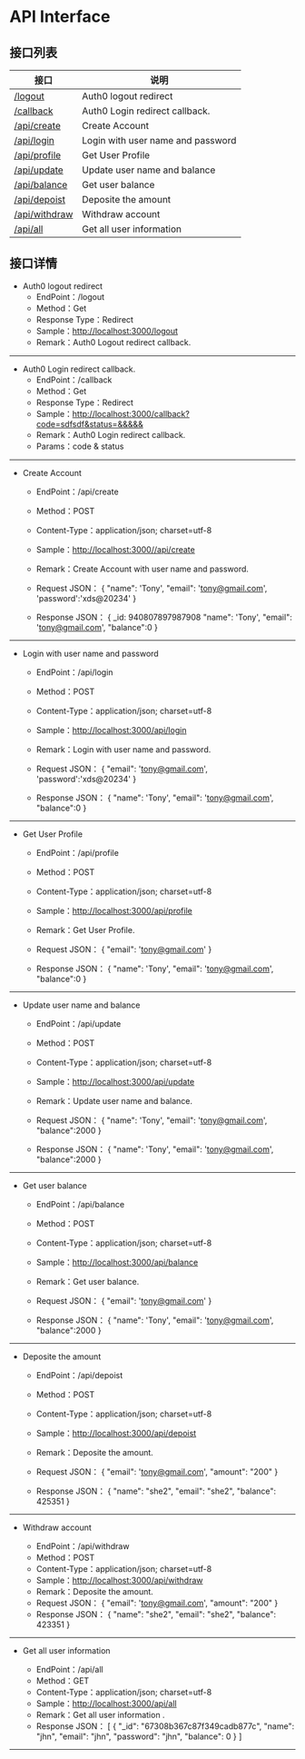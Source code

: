 # API Interface

## 接口列表

| 接口                       | 说明                              |
| -------------------------- | --------------------------------- |
| [/logout](#logout)         | Auth0 logout redirect             |
| [/callback](#callback)     | Auth0 Login redirect callback.    |
| [/api/create](#create)     | Create Account                    |
| [/api/login](#login)       | Login with user name and password |
| [/api/profile](#profile)   | Get User Profile                  |
| [/api/update](#update)     | Update user name and balance      |
| [/api/balance](#balance)   | Get user balance                  |
| [/api/depoist](#depoist)   | Deposite the amount               |
| [/api/withdraw](#withdraw) | Withdraw account                  |
| [/api/all](#all)           | Get all user information          |

## 接口详情

* <span id = "logout">Auth0 logout redirect</span>
  * EndPoint：/logout
  * Method：Get
  * Response Type：Redirect
  * Sample：<http://localhost:3000/logout>
  * Remark：Auth0 Logout redirect callback.

---

* <span id = "callback">Auth0 Login redirect callback.</span>
  * EndPoint：/callback
  * Method：Get
  * Response Type：Redirect
  * Sample：<http://localhost:3000/callback?code=sdfsdf&status=&&&&&>
  * Remark：Auth0 Login redirect callback.
  * Params：code & status

---

* <span id = "create">Create Account</span>

  * EndPoint：/api/create
  * Method：POST
  * Content-Type：application/json; charset=utf-8
  * Sample：<http://localhost:3000//api/create>
  * Remark：Create Account with user name and password.
  * Request JSON：
             {
                 "name": 'Tony',
                 "email": '<tony@gmail.com>',
                 'password':'xds@20234'
             }

  * Response JSON：
             {
                _id: 940807897987908
                 "name": 'Tony',
                 "email": '<tony@gmail.com>',
                 "balance":0
             }

---

* <span id = "login">Login with user name and password</span>

  * EndPoint：/api/login
  * Method：POST
  * Content-Type：application/json; charset=utf-8
  * Sample：<http://localhost:3000/api/login>
  * Remark：Login with user name and password.
  * Request JSON：
             {
                 "email": '<tony@gmail.com>',
                 'password':'xds@20234'
             }

  * Response JSON：
             {
                 "name": 'Tony',
                 "email": '<tony@gmail.com>',
                 "balance":0
             }

---
* <span id = "profile">Get User Profile  </span>

  * EndPoint：/api/profile
  * Method：POST
  * Content-Type：application/json; charset=utf-8
  * Sample：<http://localhost:3000/api/profile>
  * Remark：Get User Profile.
  * Request JSON：
             {
                 "email": '<tony@gmail.com>'
             }

  * Response JSON：
             {
                 "name": 'Tony',
                 "email": '<tony@gmail.com>',
                 "balance":0
             }

---
* <span id = "update">Update user name and balance </span>

  * EndPoint：/api/update
  * Method：POST
  * Content-Type：application/json; charset=utf-8
  * Sample：<http://localhost:3000/api/update>
  * Remark：Update user name and balance.
  * Request JSON：
            {
                 "name": 'Tony',
                 "email": '<tony@gmail.com>',
                 "balance":2000
             }

  * Response JSON：
             {
                 "name": 'Tony',
                 "email": '<tony@gmail.com>',
                 "balance":2000
             }

---
* <span id = "balance">Get user balance   </span>

  * EndPoint：/api/balance
  * Method：POST
  * Content-Type：application/json; charset=utf-8
  * Sample：<http://localhost:3000/api/balance>
  * Remark：Get user balance.
  * Request JSON：
            {
                 "email": '<tony@gmail.com>'
            }


  * Response JSON：
             {
                 "name": 'Tony',
                 "email": '<tony@gmail.com>',
                 "balance":2000
             }

---
* <span id = "depoist">Deposite the amount</span>

  * EndPoint：/api/depoist
  * Method：POST
  * Content-Type：application/json; charset=utf-8
  * Sample：<http://localhost:3000/api/depoist>
  * Remark：Deposite the amount.
  * Request JSON：
            {
                 "email": '<tony@gmail.com>',
                 "amount": "200"
            }


  * Response JSON：
             {
               "name": "she2",
                "email": "she2",
                "balance": 425351
             }

---
* <span id = "withdraw">Withdraw account </span>

  * EndPoint：/api/withdraw
  * Method：POST
  * Content-Type：application/json; charset=utf-8
  * Sample：<http://localhost:3000/api/withdraw>
  * Remark：Deposite the amount.
  * Request JSON：
            {
                 "email": '<tony@gmail.com>',
                 "amount": "200"
            }
  * Response JSON：
             {
                "name": "she2",
                "email": "she2",
                "balance": 423351
             }

---
* <span id = "all">Get all user information     </span>

  * EndPoint：/api/all
  * Method：GET
  * Content-Type：application/json; charset=utf-8
  * Sample：<http://localhost:3000/api/all>
  * Remark：Get all user information    .
  * Response JSON：
        [
            {
                "_id": "67308b367c87f349cadb877c",
                "name": "jhn",
                "email": "jhn",
                "password": "jhn",
                "balance": 0
            }
        ]

---

